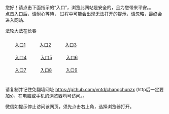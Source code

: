 您好！请点击下面指示的“入口”，浏览此网站是安全的，且为您带来平安。。 <br/>
点击入口后，请耐心等待， 过程中可能会出现无法打开的提示，请忽略，最终会进入网站. </br>

法轮大法在长春<br/>
<div style="padding:10px"><a style="margin:20px" target="_blank" href="https://d2eay6ij32i2ye.cloudfront.net/2Qpsp?etqgp" id="ccLink1" rel="nofollow">入口1</a> <a target="_blank" style="margin:20px" href="https://d1a2mriay7n2qa.cloudfront.net/2Qpsp?jjvsvqif" id="ccLink2" rel="nofollow">入口2</a> <a style="margin:20px" target="_blank" href="https://d3ejqds3n6mdvf.cloudfront.net/2Qpsp?cgxuplc" id="ccLink3" rel="nofollow">入口3</a></div>

<div style="padding:10px" ><a style="margin:20px" target="_blank" href="https://d2eay6ij32i2ye.cloudfront.net/2Qpsp?etqgp" id="ccLink4" rel="nofollow">入口4</a> <a style="margin:20px" href="https://d1a2mriay7n2qa.cloudfront.net/2Qpsp?jjvsvqif" target="_blank" id="ccLink5" rel="nofollow">入口5</a> <a style="margin:20px" href="https://d3ejqds3n6mdvf.cloudfront.net/2Qpsp?cgxuplc" target="_blank" id="ccLink6" rel="nofollow">入口6</a></div>

<div style="padding:10px"><a style="margin:20px" target="_blank" href="https://d2eay6ij32i2ye.cloudfront.net/2Qpsp?etqgp" id="ccLink7" rel="nofollow">入口7</a> <a style="margin:20px" href="https://d1a2mriay7n2qa.cloudfront.net/2Qpsp?jjvsvqif" target="_blank" id="ccLink8" rel="nofollow">入口8</a> <a style="margin:20px" target="_blank" href="https://d3ejqds3n6mdvf.cloudfront.net/2Qpsp?cgxuplc" id="ccLink9" rel="nofollow">入口9</a></div>

<br/>



请复制并记住免翻墙网址 https://github.com/yntd/changchunzx (http后一定要加s)，在电脑或手机的浏览器均可访问。。<br/>

微信如提示停止访问该网页，须先点击右上角，选择浏览器打开。
